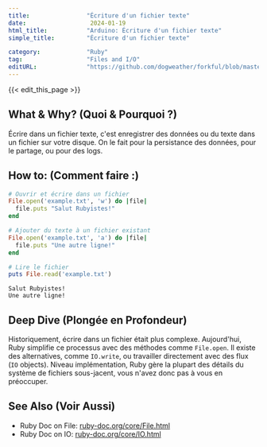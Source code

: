 ```yaml
---
title:                "Écriture d'un fichier texte"
date:                  2024-01-19
html_title:           "Arduino: Écriture d'un fichier texte"
simple_title:         "Écriture d'un fichier texte"

category:             "Ruby"
tag:                  "Files and I/O"
editURL:              "https://github.com/dogweather/forkful/blob/master/content/fr/ruby/writing-a-text-file.md"
---
```


{{< edit_this_page >}}

## What & Why? (Quoi & Pourquoi ?)
Écrire dans un fichier texte, c'est enregistrer des données ou du texte dans un fichier sur votre disque. On le fait pour la persistance des données, pour le partage, ou pour des logs.

## How to: (Comment faire :)
```Ruby
# Ouvrir et écrire dans un fichier
File.open('example.txt', 'w') do |file|
  file.puts "Salut Rubyistes!" 
end

# Ajouter du texte à un fichier existant
File.open('example.txt', 'a') do |file|
  file.puts "Une autre ligne!"
end

# Lire le fichier
puts File.read('example.txt')
```
```
Salut Rubyistes!
Une autre ligne!
```

## Deep Dive (Plongée en Profondeur)
Historiquement, écrire dans un fichier était plus complexe. Aujourd'hui, Ruby simplifie ce processus avec des méthodes comme `File.open`. Il existe des alternatives, comme `IO.write`, ou travailler directement avec des flux (`IO` objects). Niveau implémentation, Ruby gère la plupart des détails du système de fichiers sous-jacent, vous n'avez donc pas à vous en préoccuper.

## See Also (Voir Aussi)
- Ruby Doc on File: [ruby-doc.org/core/File.html](https://ruby-doc.org/core/File.html)
- Ruby Doc on IO: [ruby-doc.org/core/IO.html](https://ruby-doc.org/core/IO.html)
